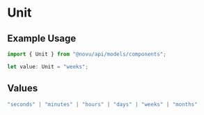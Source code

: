 # Unit

## Example Usage

```typescript
import { Unit } from "@novu/api/models/components";

let value: Unit = "weeks";
```

## Values

```typescript
"seconds" | "minutes" | "hours" | "days" | "weeks" | "months"
```
